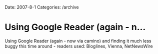 Date: 2007-8-1
Categories: /archive

# Using Google Reader (again - n…

Using Google Reader (again - now via camino) and finding it much less buggy this time around - readers used: Bloglines, Vienna, NetNewsWire
